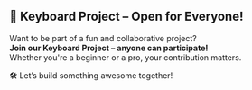 ## 🎹 Keyboard Project – Open for Everyone!

Want to be part of a fun and collaborative project?  
**Join our Keyboard Project – anyone can participate!**  
Whether you're a beginner or a pro, your contribution matters.

🛠️ Let’s build something awesome together!
